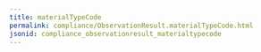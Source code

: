 ```yaml
---
title: materialTypeCode
permalink: compliance/ObservationResult.materialTypeCode.html
jsonid: compliance_observationresult_materialtypecode
---
```

